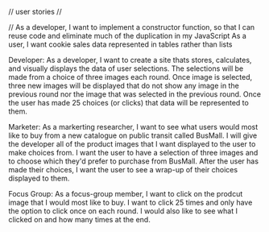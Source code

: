 // user stories //

// As a developer, I want to implement a constructor function, so that I can reuse code and eliminate much of the duplication in my JavaScript
As a user, I want cookie sales data represented in tables rather than lists

Developer: As a developer, I want to create a site thats stores, calculates, and visually displays the data of user selections. The selections will be made from a choice of three images each round. Once image is selected, three new images will be displayed that do not show any image in the previous round nor the image that was selected in the previous round. Once the user has made 25 choices (or clicks) that data will be represented to them.

Marketer: As a markerting researcher, I want to see what users would most like to buy from a new catalogue on public transit called BusMall. I will give the developer all of the product images that I want displayed to the user to make choices from. I want the user to have a selection of three images and to choose which they'd prefer to purchase from BusMall. After the user has made their choices, I want the user to see a wrap-up of their choices displayed to them. 

Focus Group: As a focus-group member, I want to click on the prodcut image that I would most like to buy. I want to click 25 times and only have the option to click once on each round. I would also like to see what I clicked on and how many times at the end. 